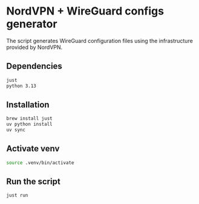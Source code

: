 # NordVPN + WireGuard configs generator

The script generates WireGuard configuration files using the infrastructure provided by NordVPN.

## Dependencies
```sh
just
python 3.13
```

## Installation
```sh
brew install just
uv python install
uv sync
```

## Activate venv
```sh
source .venv/bin/activate
```

## Run the script
```sh
just run
```
